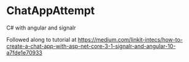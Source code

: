 # ChatAppAttempt
 C# with angular and signalr
 
 Followed along to tutorial at https://medium.com/linkit-intecs/how-to-create-a-chat-app-with-asp-net-core-3-1-signalr-and-angular-10-a7fde1e70933
